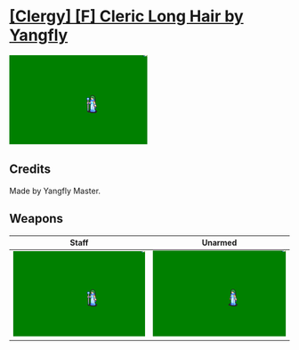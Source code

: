 # [\[Clergy\] \[F\] Cleric Long Hair by Yangfly](./)

<img src="./7.%20Staff/Staff_000.png" alt="[Clergy] [F] Cleric Long Hair by Yangfly standing" />

## Credits

Made by Yangfly Master.

## Weapons


|Staff |Unarmed |
|  :---: | :---: |
| <img alt="Staff animation" src="./7.%20Staff/Staff.gif" /> | <img alt="Unarmed animation" src="./8.%20Unarmed/Unarmed.gif" /> |
